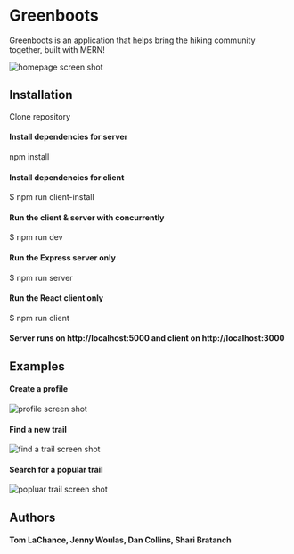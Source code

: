 # Greenboots

Greenboots is an application that helps bring the hiking community together, built with MERN! 

![homepage screen shot](https://user-images.githubusercontent.com/32775452/40248184-b836e6b0-5a94-11e8-83c0-b78646d15da9.png)

## Installation

Clone repository

#### Install dependencies for server
npm install

#### Install dependencies for client
$ npm run client-install

#### Run the client & server with concurrently
$ npm run dev

#### Run the Express server only
$ npm run server

#### Run the React client only
$ npm run client

#### Server runs on http://localhost:5000 and client on http://localhost:3000

## Examples
#### Create a profile

![profile screen shot](https://user-images.githubusercontent.com/32775452/40248226-d892f2c8-5a94-11e8-8b12-235a560ad6ac.png)

#### Find a new trail

![find a trail screen shot](https://user-images.githubusercontent.com/32775452/40248326-34788512-5a95-11e8-99f3-7864c0123bf3.png)

#### Search for a popular trail

![popluar trail screen shot](https://user-images.githubusercontent.com/32775452/40248258-fde7e61e-5a94-11e8-88e9-78feb9970913.png)


## Authors
#### Tom LaChance, Jenny Woulas, Dan Collins, Shari Bratanch



